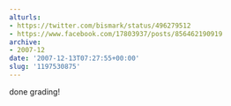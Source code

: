 ```yaml
---
alturls:
- https://twitter.com/bismark/status/496279512
- https://www.facebook.com/17803937/posts/856462190919
archive:
- 2007-12
date: '2007-12-13T07:27:55+00:00'
slug: '1197530875'
---
```


done grading!

